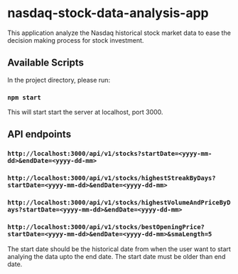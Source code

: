 # nasdaq-stock-data-analysis-app
This application analyze the Nasdaq historical stock market data to ease the decision making process for stock investment.

## Available Scripts

In the project directory, please run:

### `npm start`

This will start start the server at localhost, port 3000.

## API endpoints

### `http://localhost:3000/api/v1/stocks?startDate=<yyyy-mm-dd>&endDate=<yyyy-dd-mm>` 
### `http://localhost:3000/api/v1/stocks/highestStreakByDays?startDate=<yyyy-mm-dd>&endDate=<yyyy-dd-mm>` 
### `http://localhost:3000/api/v1/stocks/highestVolumeAndPriceByDays?startDate=<yyyy-mm-dd>&endDate=<yyyy-dd-mm>`
### `http://localhost:3000/api/v1/stocks/bestOpeningPrice?startDate=<yyyy-mm-dd>&endDate=<yyyy-dd-mm>&smaLength=5`

The start date should be the historical date from when the user want to start analying the data upto the end date. The start date must be older than end date.
